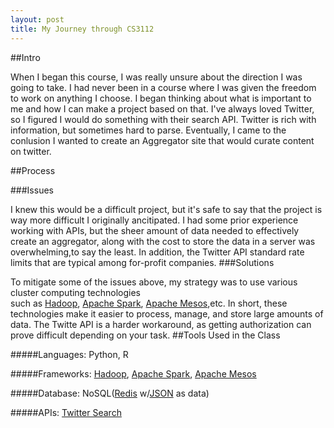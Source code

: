```yaml
---
layout: post
title: My Journey through CS3112
---
```


##Intro

When I began this course, I was really unsure about the direction I was going to take. I had never been in a course where
I was given the freedom to work on anything I choose. I began thinking about what is important to me and how I can make a project
based on that. I've always loved Twitter, so I figured I would do something with their search API. Twitter is rich
with information, but sometimes hard to parse. Eventually, I came to the conlusion I wanted to create an Aggregator site that would
curate content on twitter. 

##Process

###Issues

I knew this would be a difficult project, but it's safe to say that the project is way more difficult I originally ancitipated. 
I had some prior experience working with APIs, but the sheer amount of data needed to effectively create an aggregator, along with the 
cost to store the data in a server was overwhelming,to say the least. In addition, the Twitter API standard rate limits that are typical
among for-profit companies.
###Solutions

To mitigate some of the issues above, my strategy was to use various cluster computing technologies  
such as [Hadoop](http://hadoop.apache.org/), [Apache Spark](http://spark.apache.org/), [Apache Mesos](http://mesos.apache.org/),etc.
In short, these technologies make it easier to process, manage, and store large amounts of data. The Twitte API is a harder workaround,
as getting authorization can prove difficult depending on your task.
##Tools Used in the Class

#####Languages: Python, R

#####Frameworks: [Hadoop](http://hadoop.apache.org/), [Apache Spark](http://spark.apache.org/), [Apache Mesos](http://mesos.apache.org/)

#####Database: NoSQL([Redis](https://redis.io/) w/[JSON](http://www.json.org/) as data)

#####APIs: [Twitter Search](https://dev.twitter.com/rest/public/search)
